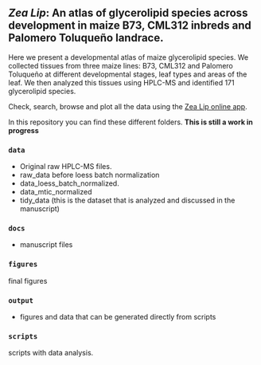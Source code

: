 *Zea Lip*: An atlas of glycerolipid species across development in maize B73, CML312 inbreds and Palomero Toluqueño landrace.
-----------------------------

Here we present a developmental atlas of maize glycerolipid species. We collected tissues from three  maize lines: B73, CML312 and Palomero Toluqueño at different developmental stages, leaf types and areas of the leaf. We then analyzed this tissues using HPLC-MS and identified 171 glycerolipid species.

Check, search, browse and plot all the data using the [Zea Lip online app](https://rellan-ncsu.shinyapps.io/zea-lip/). 


In this repository you can find these different folders. **This is still  a work in progress**

### `data`

- Original raw HPLC-MS files.
- raw_data before loess batch normalization
- data_loess_batch_normalized.
- data_mtic_normalized
- tidy_data (this is the dataset that is analyzed and discussed in the manuscript)

### `docs`

- manuscript files

### `figures`

final figures

### `output`

- figures and data that can be generated directly from scripts

### `scripts`

scripts with data analysis.







